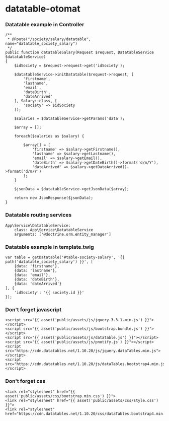 # datatable-otomat

### Datatable example in Controller
    /**
     * @Route("/society/salary/datatable", name="datatable_society_salary")
     */
    public function datatableSalary(Request $request, DatatableService $datatableService)
    {
        $idSociety = $request->request->get('idSociety');
        
        $datatableService->initDatatable($request->request, [
            'firstname',
            'lastname',
            'email',
            'dateBirth',
            'dateArrived'
        ], Salary::class, [
            'society' => $idSociety
        ]);
        
        $salaries = $datatableService->getParams('data');
        
        $array = [];
        
        foreach($salaries as $salary) {
                        
            $array[] = [
                'firstname' => $salary->getFirstname(),
                'lastname' => $salary->getLastname(),
                'email' => $salary->getEmail(),
                'dateBirth' => $salary->getDateBirth()->format('d/m/Y'),
                'dateArrived' => $salary->getDateArrived()->format('d/m/Y')
            ];
        }

        $jsonData = $datatableService->getJsonData($array);
        
        return new JsonResponse($jsonData);
    }
    
### Datatable routing services
    App\Service\DatatableService:
        class: App\Service\DatatableService
        arguments: ['@doctrine.orm.entity_manager']

### Datatable example in template.twig
    var table = getDatatable('#table-society-salary', '{{ path('datatable_society_salary') }}', [
        {data: 'firstname'},
        {data: 'lastname'},
        {data: 'email'},
        {data: 'dateBirth'},
        {data: 'dateArrived'}
    ], {
        'idSociety': '{{ society.id }}'
    });

### Don't forget javascript
    <script src="{{ asset('public/assets/js/jquery-3.3.1.min.js') }}"></script>
    <script src="{{ asset('public/assets/js/bootstrap.bundle.js') }}"></script>
    <script src="{{ asset('public/assets/js/datatable.js') }}"></script>    
    <script src="{{ asset('public/assets/js/pnotify.js') }}"></script>
    <script src="https://cdn.datatables.net/1.10.20/js/jquery.dataTables.min.js"></script>
    <script src="https://cdn.datatables.net/1.10.20/js/dataTables.bootstrap4.min.js"></script>
    
### Don't forget css
    <link rel="stylesheet" href="{{ asset('public/assets/css/bootstrap.min.css') }}">
    <link rel="stylesheet" href="{{ asset('public/assets/css/style.css') }}">
    <link rel="stylesheet" href="https://cdn.datatables.net/1.10.20/css/dataTables.bootstrap4.min.css">
    
